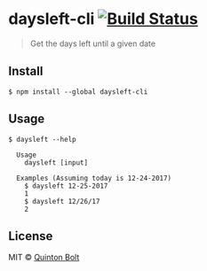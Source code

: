 # daysleft-cli [![Build Status](https://travis-ci.org/qbolt/daysleft-cli.svg?branch=master)](https://travis-ci.org/qbolt/daysleft-cli)

> Get the days left until a given date

## Install

```
$ npm install --global daysleft-cli
```

## Usage

```
$ daysleft --help

  Usage
    daysleft [input]

  Examples (Assuming today is 12-24-2017)
    $ daysleft 12-25-2017
    1
    $ daysleft 12/26/17
    2
```


## License

MIT © [Quinton Bolt](http://quintonbolt.com)
